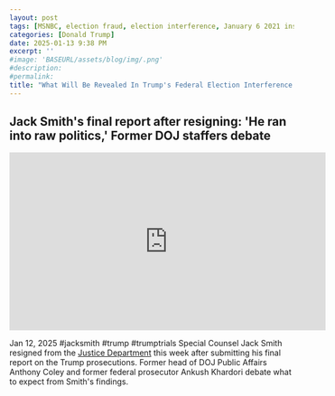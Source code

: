 ```yaml
---
layout: post
tags: [MSNBC, election fraud, election interference, January 6 2021 insurrection, politics]
categories: [Donald Trump]
date: 2025-01-13 9:38 PM
excerpt: ''
#image: 'BASEURL/assets/blog/img/.png'
#description:
#permalink:
title: "What Will Be Revealed In Trump's Federal Election Interference Case?"
---
```



## Jack Smith's final report after resigning: 'He ran into raw politics,' Former DOJ staffers debate

<iframe width="560" height="315" src="https://www.youtube.com/embed/7-VdcyL8GXY?si=bmxhyNMAvvZx9rdd" title="YouTube video player" frameborder="0" allow="accelerometer; autoplay; clipboard-write; encrypted-media; gyroscope; picture-in-picture; web-share" referrerpolicy="strict-origin-when-cross-origin" allowfullscreen></iframe>

Jan 12, 2025  #jacksmith #trump #trumptrials
Special Counsel Jack Smith resigned from the [Justice Department](https://www.justice.gov/) this week after submitting his final report on the Trump prosecutions. Former head of DOJ Public Affairs Anthony Coley and former federal prosecutor Ankush Khardori debate what to expect from Smith's findings.

